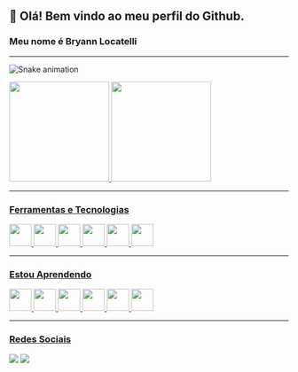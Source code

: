 ## 👋 Olá! Bem vindo ao meu perfil do Github.
### Meu nome é Bryann Locatelli

<hr/>

![Snake animation](https://github.com/LocatelliBryann/LocatelliBryann/blob/output/github-contribution-grid-snake.svg)

<div>
<a href="https://github.com/LocatelliBryann">
<img height="180em" src="https://github-readme-stats.vercel.app/api/top-langs/?username=LocatelliBryann&layout=compact&langs_count=7&theme=midnight-purple"/>
<img height="180em" src="https://github-readme-stats.vercel.app/api?username=LocatelliBryann&show_icons=true&theme=midnight-purple&include_all_commits=true&count_private=true"/>
</div>
  
<hr/>
  
### Ferramentas e Tecnologias
 <img src="https://cdn.jsdelivr.net/gh/devicons/devicon/icons/css3/css3-original.svg" width="40" height="40" />
 <img src="https://cdn.jsdelivr.net/gh/devicons/devicon/icons/html5/html5-plain-wordmark.svg" width="40" height="40"/>
 <img src="https://cdn.jsdelivr.net/gh/devicons/devicon/icons/python/python-original.svg" width="40" height="40" />
 <img src="https://cdn.jsdelivr.net/gh/devicons/devicon/icons/javascript/javascript-original.svg" width="40" height="40"/>
 <img src="https://cdn.jsdelivr.net/gh/devicons/devicon/icons/vuejs/vuejs-original-wordmark.svg" width="40" height="40" />
 <img src="https://cdn.jsdelivr.net/gh/devicons/devicon/icons/vscode/vscode-original.svg" width="40" height="40"/>
  
 <hr/>
  
 ### Estou Aprendendo

<div>
  <img src="https://cdn.jsdelivr.net/gh/devicons/devicon/icons/django/django-plain.svg" width="40" height="40"/>
  <img src="https://cdn.jsdelivr.net/gh/devicons/devicon/icons/linux/linux-original.svg" width="40" height="40"/>
  <img src="https://cdn.jsdelivr.net/gh/devicons/devicon/icons/bash/bash-original.svg" width="40" height="40"/>
  <img src="https://cdn.jsdelivr.net/gh/devicons/devicon/icons/arduino/arduino-original-wordmark.svg" width="40" height="40"/>
  <img src="https://cdn.jsdelivr.net/gh/devicons/devicon/icons/git/git-original.svg" width="40" height="40"/>
  <img src="https://cdn.jsdelivr.net/gh/devicons/devicon/icons/mysql/mysql-plain-wordmark.svg" width="40" height="40" />
</div>
  
 <hr/>
  
  
### Redes Sociais

  <div>
    <a href="https://instagram.com/bryannlocatelli" target="_blank"><img src="https://img.shields.io/badge/Instagram-E4405F?style=for-the-badge&logo=instagram&logoColor=white" target="_blank"></a>
    <a href="https://www.facebook.com/bryann.lucaslocatelli" target="_blank"><img src="https://img.shields.io/badge/Facebook-1877F2?style=for-the-badge&logo=facebook&logoColor=white" target="_blank"></a>
  </div>
